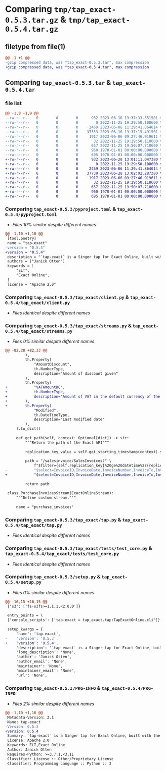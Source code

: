 # Comparing `tmp/tap_exact-0.5.3.tar.gz` & `tmp/tap_exact-0.5.4.tar.gz`

## filetype from file(1)

```diff
@@ -1 +1 @@
-gzip compressed data, was "tap_exact-0.5.3.tar", max compression
+gzip compressed data, was "tap_exact-0.5.4.tar", max compression
```

## Comparing `tap_exact-0.5.3.tar` & `tap_exact-0.5.4.tar`

### file list

```diff
@@ -1,9 +1,9 @@
--rw-r--r--   0        0        0      932 2023-06-16 19:37:33.351501 tap_exact-0.5.3/pyproject.toml
--rw-r--r--   0        0        0        0 2022-11-25 19:29:50.108600 tap_exact-0.5.3/tap_exact/__init__.py
--rw-r--r--   0        0        0     2469 2023-06-06 11:29:41.864014 tap_exact-0.5.3/tap_exact/client.py
--rw-r--r--   0        0        0    37553 2023-06-16 19:37:15.491501 tap_exact-0.5.3/tap_exact/streams.py
--rw-r--r--   0        0        0     1917 2023-06-06 09:27:46.919611 tap_exact-0.5.3/tap_exact/tap.py
--rw-r--r--   0        0        0       32 2022-11-25 19:29:50.118600 tap_exact-0.5.3/tap_exact/tests/__init__.py
--rw-r--r--   0        0        0      657 2022-11-25 19:50:07.718600 tap_exact-0.5.3/tap_exact/tests/test_core.py
--rw-r--r--   0        0        0      960 1970-01-01 00:00:00.000000 tap_exact-0.5.3/setup.py
--rw-r--r--   0        0        0      695 1970-01-01 00:00:00.000000 tap_exact-0.5.3/PKG-INFO
+-rw-r--r--   0        0        0      932 2023-06-28 13:01:11.047380 tap_exact-0.5.4/pyproject.toml
+-rw-r--r--   0        0        0        0 2022-11-25 19:29:50.108600 tap_exact-0.5.4/tap_exact/__init__.py
+-rw-r--r--   0        0        0     2469 2023-06-06 11:29:41.864014 tap_exact-0.5.4/tap_exact/client.py
+-rw-r--r--   0        0        0    37730 2023-06-28 13:02:02.287380 tap_exact-0.5.4/tap_exact/streams.py
+-rw-r--r--   0        0        0     1917 2023-06-06 09:27:46.919611 tap_exact-0.5.4/tap_exact/tap.py
+-rw-r--r--   0        0        0       32 2022-11-25 19:29:50.118600 tap_exact-0.5.4/tap_exact/tests/__init__.py
+-rw-r--r--   0        0        0      657 2022-11-25 19:50:07.718600 tap_exact-0.5.4/tap_exact/tests/test_core.py
+-rw-r--r--   0        0        0      960 1970-01-01 00:00:00.000000 tap_exact-0.5.4/setup.py
+-rw-r--r--   0        0        0      695 1970-01-01 00:00:00.000000 tap_exact-0.5.4/PKG-INFO
```

### Comparing `tap_exact-0.5.3/pyproject.toml` & `tap_exact-0.5.4/pyproject.toml`

 * *Files 10% similar despite different names*

```diff
@@ -1,10 +1,10 @@
 [tool.poetry]
 name = "tap-exact"
-version = "0.5.3"
+version = "0.5.4"
 description = "`tap-exact` is a Singer tap for Exact Online, built with the Meltano Singer SDK."
 authors = ["Janick Otten"]
 keywords = [
     "ELT",
     "Exact Online",
 ]
 license = "Apache 2.0"
```

### Comparing `tap_exact-0.5.3/tap_exact/client.py` & `tap_exact-0.5.4/tap_exact/client.py`

 * *Files identical despite different names*

### Comparing `tap_exact-0.5.3/tap_exact/streams.py` & `tap_exact-0.5.4/tap_exact/streams.py`

 * *Files 0% similar despite different names*

```diff
@@ -82,28 +82,33 @@
         ),
         th.Property(
             "AmountDiscount",
             th.NumberType,
             description="Amount of discount given"
         ),
         th.Property(
+            "VATAmountDC",
+            th.NumberType,
+            description="Amount of VAT in the default currency of the company"
+        ),
+        th.Property(
             "Modified",
             th.DateTimeType,
             description="Last modified date"
         ),
     ).to_dict()
 
     def get_path(self, context: Optional[dict]) -> str:
         """Return the path of the Exact API"""
 
         replication_key_value = self.get_starting_timestamp(context).strftime('%Y-%m-%dT%H:%M:%S.%fZ')
         
         path = "/salesinvoice/SalesInvoices?" \
             f"$filter={self.replication_key}%20ge%20datetime%27{replication_key_value}%27&" \
-            "$select=InvoiceID,InvoiceDate,InvoiceNumber,InvoiceTo,InvoiceToName,OrderDate,OrderedBy,OrderedByName,Creator,CreatorFullName,AmountDC,AmountDiscount,Modified"
+            "$select=InvoiceID,InvoiceDate,InvoiceNumber,InvoiceTo,InvoiceToName,OrderDate,OrderedBy,OrderedByName,Creator,CreatorFullName,AmountDC,AmountDiscount,VATAmountDC,Modified"
 
         return path
 
 class PurchaseInvoicesStream(ExactOnlineStream):
     """Define custom stream."""
 
     name = "purchase_invoices"
```

### Comparing `tap_exact-0.5.3/tap_exact/tap.py` & `tap_exact-0.5.4/tap_exact/tap.py`

 * *Files identical despite different names*

### Comparing `tap_exact-0.5.3/tap_exact/tests/test_core.py` & `tap_exact-0.5.4/tap_exact/tests/test_core.py`

 * *Files identical despite different names*

### Comparing `tap_exact-0.5.3/setup.py` & `tap_exact-0.5.4/setup.py`

 * *Files 0% similar despite different names*

```diff
@@ -16,15 +16,15 @@
 {'s3': ['fs-s3fs>=1.1.1,<2.0.0']}
 
 entry_points = \
 {'console_scripts': ['tap-exact = tap_exact.tap:TapExactOnline.cli']}
 
 setup_kwargs = {
     'name': 'tap-exact',
-    'version': '0.5.3',
+    'version': '0.5.4',
     'description': '`tap-exact` is a Singer tap for Exact Online, built with the Meltano Singer SDK.',
     'long_description': 'None',
     'author': 'Janick Otten',
     'author_email': 'None',
     'maintainer': 'None',
     'maintainer_email': 'None',
     'url': 'None',
```

### Comparing `tap_exact-0.5.3/PKG-INFO` & `tap_exact-0.5.4/PKG-INFO`

 * *Files 2% similar despite different names*

```diff
@@ -1,10 +1,10 @@
 Metadata-Version: 2.1
 Name: tap-exact
-Version: 0.5.3
+Version: 0.5.4
 Summary: `tap-exact` is a Singer tap for Exact Online, built with the Meltano Singer SDK.
 License: Apache 2.0
 Keywords: ELT,Exact Online
 Author: Janick Otten
 Requires-Python: >=3.7.1,<3.11
 Classifier: License :: Other/Proprietary License
 Classifier: Programming Language :: Python :: 3
```

